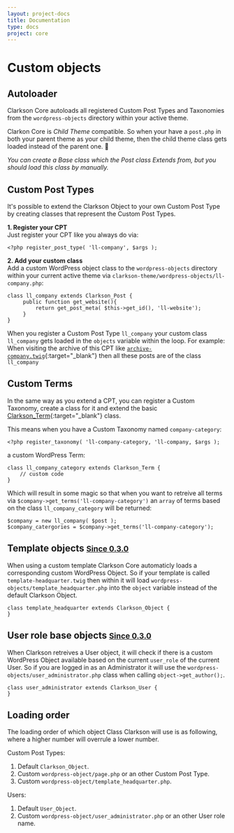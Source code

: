 ```yaml
---
layout: project-docs
title: Documentation
type: docs
project: core
---
```

# Custom objects

## Autoloader
Clarkson Core autoloads all registered Custom Post Types and Taxonomies from the `wordpress-objects` directory within your active theme. 

Clarkon Core is _Child Theme_ compatible. So when your have a `post.php` in both your parent theme as your child theme, then the child theme class gets loaded instead of the parent one. 🎉 
 
_You can create a Base class which the Post class Extends from, but you should load this class by manually._

## Custom Post Types
It's possible to extend the Clarkson Object to your own Custom Post Type by creating classes that represent the Custom Post Types.  

**1\. Register your CPT**  
Just register your CPT like you always do via:  

~~~
<?php register_post_type( 'll-company', $args );
~~~

**2\. Add your custom class**  
Add a custom WordPress object class to the `wordpress-objects` directory within your current active theme via `clarkson-theme/wordpress-objects/ll-company.php`:

~~~
class ll_company extends Clarkson_Post {
     public function get_website(){
         return get_post_meta( $this->get_id(), 'll-website');
     } 
}
~~~

When you register a Custom Post Type `ll_company` your custom class `ll_company` gets loaded in the `objects`  variable within the loop. For example: When visiting the archive of this CPT like [`archive-company.twig`](https://github.com/level-level/Clarkson-Theme/blob/master/templates/index.twig#L4-L6){:target="_blank"} then all these posts are of the class `ll_company`

## Custom Terms
In the same way as you extend a CPT, you can register a Custom Taxonomy, create a class for it and extend the basic [Clarkson_Term](https://github.com/level-level/Clarkson-Core/blob/master/post-objects/Clarkson_Term.php){:target="_blank"} class.

This means when you have a Custom Taxonomy named `company-category`:

~~~
<?php register_taxonomy( 'll-company-category, 'll-company, $args );
~~~

a custom WordPress Term:

~~~
class ll_company_category extends Clarkson_Term {
    // custom code
}
~~~


Which will result in some magic so that when you want to retreive all terms via `$company->get_terms('ll-company-category')` an `array` of terms based on the class `ll_company_category` will be returned:

~~~
$company = new ll_company( $post );
$company_catergories = $company->get_terms('ll-company-category');
~~~

## Template objects <small><ins>Since 0.3.0</ins></small>

When using a custom template Clarkson Core automaticly loads a corresponding custom WordPress Object. So if your template is called `template-headquarter.twig` then within it will load `wordpress-objects/template_headquarter.php` into the `object` variable instead of the default Clarkson Object.

~~~
class template_headquarter extends Clarkson_Object {
}
~~~

## User role base objects <small><ins>Since 0.3.0</ins></small>
When Clarkson retreives a User object, it will check if there is a custom WordPress Object available based on the current `user_role` of the current User.
So if you are logged in as an Administrator it will use the `wordpress-objects/user_administrator.php` class when calling `object->get_author();`.

~~~
class user_administrator extends Clarkson_User {
}
~~~

## Loading order
The loading order of which object Class Clarkson will use is as following, where a higher number will overrule a lower number.

Custom Post Types:
1. Default `Clarkson_Object`.
2. Custom `wordpress-object/page.php` or an other Custom Post Type.
3. Custom `wordpress-object/template_headquarter.php`.


Users:
1. Default `User_Object`.
2. Custom `wordpress-object/user_administrator.php` or an other User role name.

